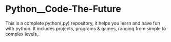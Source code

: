 # Python__Code-The-Future
This is a complete python(.py) repository, it helps you learn and have fun with python. It includes projects, programs &amp; games, ranging from simple to complex levels,.
